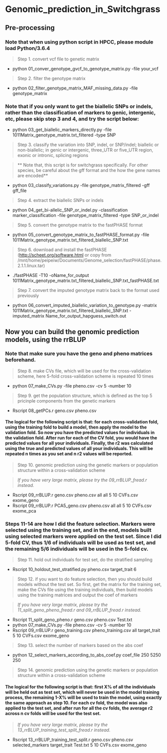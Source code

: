 # Genomic_prediction_in_Switchgrass

## Pre-processing
### Note that when using python script in HPCC, please module load Python/3.6.4

> Step 1. convert vcf file to genetic matrix
 - python 01_conver_genotype_gvcf_to_genotype_matrix.py -file your_vcf
 
> Step 2. filter the genotype matrix
 - python 02_filter_genotype_matrix_MAF_missing_data.py -file genotype_matrix
 
### Note that if you only want to get the biallelic SNPs or indels, rather than the classification of markers to genic, intergenic, etc, please skip step 3 and 4, and try the script below:
 - python 03_get_biallelic_markers_directly.py -file 1011Matrix_genotype_matrix.txt_filtered -type SNP

> Step 3. classify the variation into SNP, indel, or SNP/indel; biallelic or non-biallelic; in genic or intergenic, three_UTR or five_UTR region, exonic or intronic, splicing regions

> ** Note that, this script is for switchgrass specifically. For other species, be careful about the gff format and the how the gene names are encoded**

 - python 03_classify_variations.py -file genotype_matrix_filtered -gff gff_file

> Step 4. extract the biallelic SNPs or indels
 - python 04_get_bi-allelic_SNP_or_indel.py -classification marker_classification -file genotype_matrix_filtered -type SNP_or_indel

 
> Step 5. convert the genotype matrix to the fastPHASE format
 - python 05_convert_genotype_matrix_to_fastPHASE_format.py -file 1011Matrix_genotype_matrix.txt_filtered_biallelic_SNP.txt
 
> Step 6. download and install the fastPHASE (http://scheet.org/software.html or copy from /mnt/home/peipeiw/Documents/Genome_selection/fastPHASE/phase.2.1.1.linux.tar)
 - ./fastPHASE -T10 -oName_for_output 1011Matrix_genotype_matrix.txt_filtered_biallelic_SNP.txt_fastPHASE.txt

> Step 7. convert the imputed genotype matrix back to the format used previously
 - python 06_convert_imputed_biallelic_variation_to_genotype.py -matrix 1011Matrix_genotype_matrix.txt_filtered_biallelic_SNP.txt -imputed_matrix Name_for_output_hapguess_switch.out
 
 
## Now you can build the genomic prediction models, using the rrBLUP
### Note that make sure you have the geno and pheno matrices beforehand.
> Step 8. make CVs file, which will be used for the cross-validation scheme, here 5-fold cross-validation scheme is repeated 10 times
 - python 07_make_CVs.py -file pheno.csv -cv 5 -number 10

> Step 9. get the population structure, which is defined as the top 5 pricinple components from the genetic markers
 - Rscript 08_getPCs.r geno.csv pheno.csv

#### The logical for the following script is that: for each cross-validation fold, using the training fold to build a model, then apply the model to the validation fold. So now you have the predicted values for individuals in the  validation fold. After run for each of the CV fold, you would have the predicted values for all your individuals. Finally, the r2 was calculated using the true and predicted values of all your individuals. This will be repeated n times as you set and n r2 values will be reported.
> Step 10. genomic prediction using the genetic markers or population structure within a cross-validation scheme

> *If you have very large matrix, please try the 09_rrBLUP_fread.r instead.*
 - Rscript 09_rrBLUP.r geno.csv pheno.csv all all 5 10 CVFs.csv exome_geno
 - Rscript 09_rrBLUP.r PCA5_geno.csv pheno.csv all all 5 10 CVFs.csv exome_pca


### Steps 11-14 are how I did the feature selection. Markers were selected using the training set, and in the end, models built using selected markers were applied on the test set. Since I did 5-fold CV, thus 1/6 of individuals will be used as test set, and the remaining 5/6 individuals will be used in the 5-fold cv.

> Step 11. hold out individuals for test set, do the stratified sampling
 - Rscript 10_holdout_test_stratified.py pheno.csv target_trait 6

> Step 12. if you want to do feature selection, then you should build models without the test set. So first, get the matrix for the training set, make the CVs file using the training individuals, then build models using the training matrices and output the coef of markers

> *If you have very large matrix, please try the 11_split_geno_pheno_fread.r and 09_rrBLUP_fread.r instead.*
 - Rscript 11_split_geno_pheno.r geno.csv pheno.csv Test.txt
 - python 07_make_CVs.py -file pheno.csv -cv 5 -number 10
 - Rscript 09_rrBLUP.r geno_training.csv pheno_training.csv all target_trait 5 10 CVFs.csv exome_geno

> Step 13. select the number of markers based on the abs coef
 - python 12_select_markers_according_to_abs_coef.py coef_file 250 5250 250

> Step 14. genomic prediction using the genetic markers or population structure within a cross-validation scheme

#### The logical for the following script is that: first X% of all the individuals will be held out as test set, which will never be used in the model training process, the remaining 1-X% will be used to train the model, using exactly the same approach as step 10. For each cv fold, the model was also applied to the test set, and after run for all the cv folds, the average r2 across n cv folds will be used for the test set. 

> *If you have very large matrix, please try the 13_rrBLUP_training_test_split_fread.r instead.*
 - Rscript 13_rrBLUP_training_test_split.r geno.csv pheno.csv selected_markers target_trait Test.txt 5 10 CVFs.csv exome_geno

